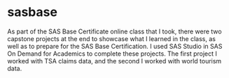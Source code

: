 # sasbase
As part of the SAS Base Certificate online class that I took, there were two capstone projects at the end to showcase what I learned in the class, as well as to prepare for the SAS Base Certification.
I used SAS Studio in SAS On Demand for Academics to complete these projects.
The first project I worked with TSA claims data, and the second I worked with world tourism data.
